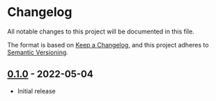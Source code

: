 # Changelog
All notable changes to this project will be documented in this file.

The format is based on [Keep a Changelog](https://keepachangelog.com/en/1.0.0/),
and this project adheres to [Semantic Versioning](https://semver.org/spec/v2.0.0.html).

## [0.1.0] - 2022-05-04
- Initial release

[Unreleased]: https://github.com/newAM/w5500-rs/compare/mqtt%2Fv0.1.0...HEAD
[0.1.0]: https://github.com/newAM/w5500-rs/releases/tag/mqtt%2Fv0.1.0
